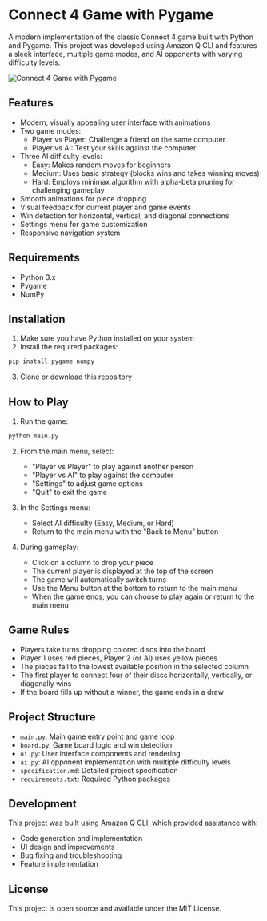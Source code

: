 # Connect 4 Game with Pygame

A modern implementation of the classic Connect 4 game built with Python and Pygame. This project was developed using Amazon Q CLI and features a sleek interface, multiple game modes, and AI opponents with varying difficulty levels.


![Connect 4 Game with Pygame](https://github.com/user-attachments/assets/87a3ff97-4340-4f3b-9a3b-4dab194a421d)


## Features

- Modern, visually appealing user interface with animations
- Two game modes:
  - Player vs Player: Challenge a friend on the same computer
  - Player vs AI: Test your skills against the computer
- Three AI difficulty levels:
  - Easy: Makes random moves for beginners
  - Medium: Uses basic strategy (blocks wins and takes winning moves)
  - Hard: Employs minimax algorithm with alpha-beta pruning for challenging gameplay
- Smooth animations for piece dropping
- Visual feedback for current player and game events
- Win detection for horizontal, vertical, and diagonal connections
- Settings menu for game customization
- Responsive navigation system

## Requirements

- Python 3.x
- Pygame
- NumPy

## Installation

1. Make sure you have Python installed on your system
2. Install the required packages:

```bash
pip install pygame numpy
```

3. Clone or download this repository

## How to Play

1. Run the game:

```bash
python main.py
```

2. From the main menu, select:
   - "Player vs Player" to play against another person
   - "Player vs AI" to play against the computer
   - "Settings" to adjust game options
   - "Quit" to exit the game

3. In the Settings menu:
   - Select AI difficulty (Easy, Medium, or Hard)
   - Return to the main menu with the "Back to Menu" button

4. During gameplay:
   - Click on a column to drop your piece
   - The current player is displayed at the top of the screen
   - The game will automatically switch turns
   - Use the Menu button at the bottom to return to the main menu
   - When the game ends, you can choose to play again or return to the main menu

## Game Rules

- Players take turns dropping colored discs into the board
- Player 1 uses red pieces, Player 2 (or AI) uses yellow pieces
- The pieces fall to the lowest available position in the selected column
- The first player to connect four of their discs horizontally, vertically, or diagonally wins
- If the board fills up without a winner, the game ends in a draw

## Project Structure

- `main.py`: Main game entry point and game loop
- `board.py`: Game board logic and win detection
- `ui.py`: User interface components and rendering
- `ai.py`: AI opponent implementation with multiple difficulty levels
- `specification.md`: Detailed project specification
- `requirements.txt`: Required Python packages

## Development

This project was built using Amazon Q CLI, which provided assistance with:
- Code generation and implementation
- UI design and improvements
- Bug fixing and troubleshooting
- Feature implementation

## License

This project is open source and available under the MIT License.

